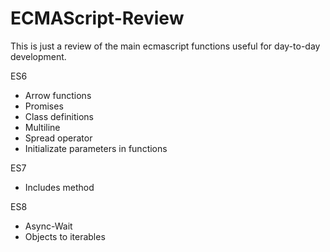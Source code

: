 # ECMAScript-Review
This is just a review of the main ecmascript functions useful for day-to-day development.

ES6
  - Arrow functions
  - Promises
  - Class definitions
  - Multiline
  - Spread operator
  - Initializate parameters in functions
  
ES7
- Includes method

ES8
- Async-Wait
- Objects to iterables
